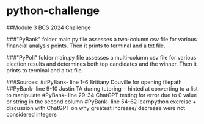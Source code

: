 # python-challenge
##Module 3 BCS 2024 Challenge

###"PyBank" folder main.py file assesses a two-column csv file for various financial analysis points. Then it prints to terminal and a txt file. 

###"PyPoll" folder main.py file assesses a multi-column csv file for various election results and determines both top candidates and the winner.  Then it prints to terminal and a txt file. 

###Sources:
##PyBank- line 1-6 Brittany Douville for opening filepath
##PyBank- line 9-10 Justin TA during tutoring-- hinted at converting to a list to manipulate
#PyBank- line 29-34 ChatGPT testing for error due to 0 value or string in the second column
#PyBank- line 54-62 learnpython exercise + discussion with ChatGPT on why greatest increase/ decrease were not considered integers 

